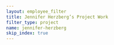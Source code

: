 ```yaml
---
layout: employee_filter
title: Jennifer Herzberg’s Project Work
filter_type: project
name: jennifer-herzberg
skip_index: true
---
```

